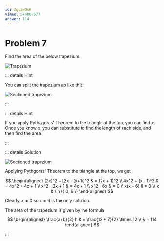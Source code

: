 ```yaml
---
id: ZgdzwQsF
vimeo: 574007677
answer: 114
---
```


# Problem 7

Find the area of the below trapezium:

![Trapezium](/img/learn/quad-16.svg)

<AnswerInput :answer="$frontmatter.answer" />

::: details Hint

You can split the trapezium up like this:

![Sectioned trapezium](/img/learn/quad-16-1.svg)

:::

::: details Hint

If you apply Pythagoras' Theorem to the triangle at the top, you can find $x.$
Once you know $x,$ you can substitute to find the length of each side, and then
find the area.

:::

::: details Solution

![Sectioned trapezium](/img/learn/quad-16-1.svg)

Applying Pythgoras' Theorem to the triangle at the top, we get

$$
\begin{aligned}
(2x)^2 + [2x - (x+1)]^2 & = (2x + 1)^2 \\
4x^2 + (x - 1)^2 & = 4x^2 + 4x + 1 \\
x^2 - 2x + 1 & = 4x + 1 \\
x^2 - 6x & = 0 \\
x(x - 6) & = 0 \\
x & \in \{ 0, 6 \}
\end{aligned}
$$

Clearly, $x \neq 0$ so $x = 6$ is the only solution.

The area of the trapezium is given by the formula

$$
\begin{aligned}
\frac{a+b}{2} h
& = \frac{12 + 7}{2} \times 12 \\
& = 114
\end{aligned}
$$

:::
